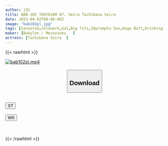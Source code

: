 ```yaml
---
author: j91
title: BAB-102 TOKYO2AM 07. Seira Tachibana Seira
date: 2023-09-02T00:00:00Z
image: "bab102pl.jpg"
tags: [Censored,Solowork,Gal,Big Tits,Impromptu Sex,Huge Butt,Drinking Party	 ]
maker: [Babylon / Mousozoku   ]
actress: [Tachibana Seira  ]
---
```



{{< rawhtml >}}

<div class="video" data-videoid="zPLDW7JxkRhYz2D">
    <a href="javascript:;">
        <img src="https://my.j91.asia/posts/bab102pl/bab102pl.jpg" width="WIDTH" height="HEIGHT" alt="bab102pl.mp4" loading="lazy">
    </a>
</div>

<script type="text/javascript" src="https://j91.asia/asset/on-demand-st.js"></script>

<br>
  <link rel="stylesheet" href="https://j91.asia/asset/bs5.css">
  
  <center>
  <button class="btn btn-primary" type="button" data-bs-toggle="collapse" data-bs-target=".multi-collapse" aria-expanded="false" aria-controls="multiCollapseExample1 multiCollapseExample2"><h2>Download</h2></button></center>
</p>
<div class="row">
  <div class="col">
    <div class="collapse multi-collapse" id="multiCollapseExample1">
      <div class="card card-body">
	      	      <br>
<div class="buttons">  
<a href="https://streamtape.to/v/zPLDW7JxkRhYz2D"><button class="btn-hover color-3"><i class="fa fa-download"></i> ST</button></a></div>
    </div>
  </div>
</div>
  <div class="col">
    <div class="collapse multi-collapse" id="multiCollapseExample2">
      <div class="card card-body">
	      <br>
<div class="buttons">
    <a href="https://wolfstream.tv/d0ffyoltxxfj"><button class="btn-hover color-9"><i class="fa fa-download"></i> WS</button></a></div>
<br><br>
      </div>
    </div>
  </div>
</div>

{{< /rawhtml >}}